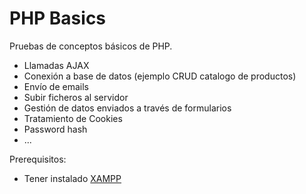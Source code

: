 # PHP Basics

Pruebas de conceptos básicos de PHP.

- Llamadas AJAX
- Conexión a base de datos (ejemplo CRUD catalogo de productos)
- Envío de emails
- Subir ficheros al servidor
- Gestión de datos enviados a través de formularios
- Tratamiento de Cookies
- Password hash
- ...

Prerequisitos:

- Tener instalado [XAMPP](https://www.apachefriends.org/es/index.html)
